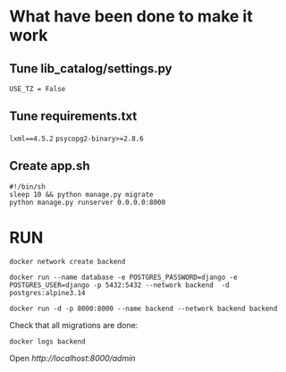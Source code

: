 # What have been done to make it work

## Tune lib_catalog/settings.py

`USE_TZ = False`

## Tune requirements.txt

`lxml==4.5.2`
`psycopg2-binary>=2.8.6`

## Create app.sh
```
#!/bin/sh
sleep 10 && python manage.py migrate
python manage.py runserver 0.0.0.0:8000
```

# RUN
`docker network create backend`

`docker run --name database -e POSTGRES_PASSWORD=django -e POSTGRES_USER=django -p 5432:5432 --network backend  -d postgres:alpine3.14`

`docker run -d -p 8000:8000 --name backend --network backend backend`

Check that all migrations are done:

`docker logs backend`

Open *http://localhost:8000/admin* 